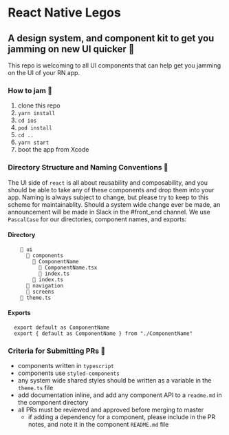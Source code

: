 # React Native Legos

## A design system, and component kit to get you jamming on new UI quicker 🎸

This repo is welcoming to all UI components that can help get you jamming on the UI of your RN app.

### How to jam 🤙

1. clone this repo
2. `yarn install`
3. `cd ios`
4. `pod install`
5. `cd ..`
6. `yarn start`
7. boot the app from Xcode

### Directory Structure and Naming Conventions 📝

The UI side of `react` is all about reusability and composability, and you should be able to take any of these components and drop them into your app. Naming is always subject to change, but please try to keep to this scheme for maintainablity. Should a system wide change ever be made, an announcement will be made in Slack in the #front_end channel. We use `PascalCase` for our directories, component names, and exports:

#### Directory

```
    📁 ui
      📁 components
        📁 ComponentName
          📄 ComponentName.tsx
          📄 index.ts
        📄 index.ts
      📁 navigation
      📁 screens
    📄 theme.ts
```

#### Exports

```
  export default as ComponentName
  export { default as ComponentName } from "./ComponentName"
```

### Criteria for Submitting PRs 🌮

- components written in `typescript`
- components use `styled-components`
- any system wide shared styles should be written as a variable in the `theme.ts` file
- add documentation inline, and add any component API to a `readme.md` in the component directory
- all PRs must be reviewed and approved before merging to master
  - if adding a dependency for a component, please include in the PR notes, and note it in the component `README.md` file
